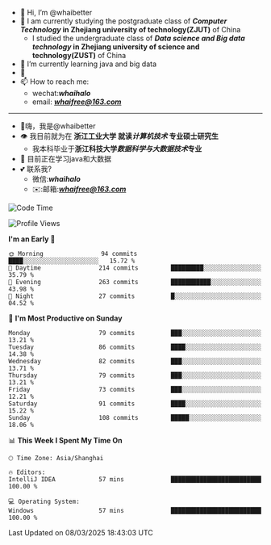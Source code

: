 - 👋 Hi, I’m @whaibetter
- 👀 I am currently studying the postgraduate class of ***Computer Technology* in Zhejiang university of technology(ZJUT)** of China
  -  I studied the undergraduate class of ***Data science and Big data technology* in Zhejiang university of science and technology(ZUST)** of China
- 🌱 I’m currently learning java and big data
- 💞️ 
- 📫 How to reach me: 
  - wechat:***whaihalo***
  - email: ***whaifree@163.com***
 ------------------------
- 👋嗨，我是@whaibetter
- 👁 我目前就为在 **浙江工业大学 就读*计算机技术* 专业硕士研究生**
  - 我本科毕业于**浙江科技大学*数据科学与大数据技术*专业**
- 🌴 目前正在学习java和大数据
- 💕 联系我?
  - 微信:***whaihalo***
  - ✉️:邮箱:***whaifree@163.com***

<!--START_SECTION:waka-->
![Code Time](http://img.shields.io/badge/Code%20Time-667%20hrs%2023%20mins-blue)

![Profile Views](http://img.shields.io/badge/Profile%20Views-0-blue)

**I'm an Early 🐤** 

```text
🌞 Morning                94 commits          ████░░░░░░░░░░░░░░░░░░░░░   15.72 % 
🌆 Daytime                214 commits         █████████░░░░░░░░░░░░░░░░   35.79 % 
🌃 Evening                263 commits         ███████████░░░░░░░░░░░░░░   43.98 % 
🌙 Night                  27 commits          █░░░░░░░░░░░░░░░░░░░░░░░░   04.52 % 
```
📅 **I'm Most Productive on Sunday** 

```text
Monday                   79 commits          ███░░░░░░░░░░░░░░░░░░░░░░   13.21 % 
Tuesday                  86 commits          ████░░░░░░░░░░░░░░░░░░░░░   14.38 % 
Wednesday                82 commits          ███░░░░░░░░░░░░░░░░░░░░░░   13.71 % 
Thursday                 79 commits          ███░░░░░░░░░░░░░░░░░░░░░░   13.21 % 
Friday                   73 commits          ███░░░░░░░░░░░░░░░░░░░░░░   12.21 % 
Saturday                 91 commits          ████░░░░░░░░░░░░░░░░░░░░░   15.22 % 
Sunday                   108 commits         █████░░░░░░░░░░░░░░░░░░░░   18.06 % 
```


📊 **This Week I Spent My Time On** 

```text
🕑︎ Time Zone: Asia/Shanghai

🔥 Editors: 
IntelliJ IDEA            57 mins             █████████████████████████   100.00 % 

💻 Operating System: 
Windows                  57 mins             █████████████████████████   100.00 % 
```


 Last Updated on 08/03/2025 18:43:03 UTC
<!--END_SECTION:waka-->
